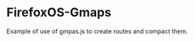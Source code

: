 FirefoxOS-Gmaps
====================

Example of use of gmpas.js to create routes and compact them.


